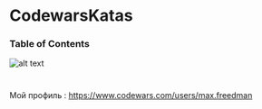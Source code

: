 # CodewarsKatas
### Table of Contents

![alt text](https://www.codewars.com/users/max.freedman/badges/large)
#
Мой профиль : https://www.codewars.com/users/max.freedman
